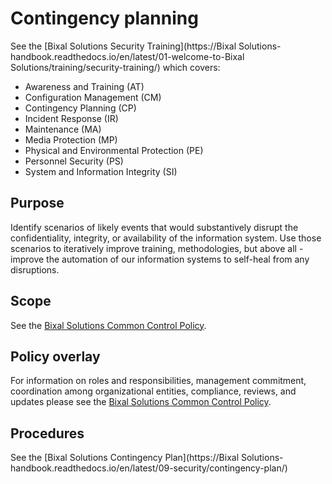 # Contingency planning

See the [Bixal Solutions Security Training](https://Bixal Solutions-handbook.readthedocs.io/en/latest/01-welcome-to-Bixal Solutions/training/security-training/) which covers:

* Awareness and Training (AT)
* Configuration Management (CM)
* Contingency Planning (CP)
* Incident Response (IR)
* Maintenance (MA)
* Media Protection (MP)
* Physical and Environmental Protection (PE)
* Personnel Security (PS)
* System and Information Integrity (SI)

## Purpose

Identify scenarios of likely events that would substantively disrupt the confidentiality, integrity, or availability of the information system. Use those scenarios to iteratively improve training, methodologies, but above all - improve the automation of our information systems to self-heal from any disruptions.

## Scope

See the [Bixal Solutions Common Control Policy](BixalSolutions-Common-Control-Policy.md).

## Policy overlay

For information on roles and responsibilities, management commitment, coordination among
organizational entities, compliance, reviews, and updates please see the
[Bixal Solutions Common Control Policy](BixalSolutions-Common-Control-Policy.md).

## Procedures

See the [Bixal Solutions Contingency Plan](https://Bixal Solutions-handbook.readthedocs.io/en/latest/09-security/contingency-plan/)
